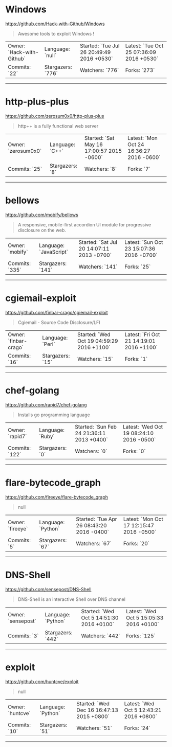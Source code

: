 # Windows

https://github.com/Hack-with-Github/Windows
<blockquote>
Awesome tools to exploit Windows !
</blockquote>

<table>
<tr><td>Owner: `Hack-with-Github`</td>
    <td>Language: `null`</td>
    <td>Started: `Tue Jul 26 20:49:49 2016 +0530`</td>
    <td>Latest: `Tue Oct 25 07:36:09 2016 +0530`</td></tr>
<tr><td>Commits: `22`</td>
    <td>Stargazers: `776`</td>
    <td>Watchers: `776`</td>
    <td>Forks: `273`</td></tr>
</table>

---

# http-plus-plus

https://github.com/zerosum0x0/http-plus-plus
<blockquote>
http++ is a fully functional web server
</blockquote>

<table>
<tr><td>Owner: `zerosum0x0`</td>
    <td>Language: `C++`</td>
    <td>Started: `Sat May 16 17:00:57 2015 -0600`</td>
    <td>Latest: `Mon Oct 24 16:36:27 2016 -0600`</td></tr>
<tr><td>Commits: `25`</td>
    <td>Stargazers: `8`</td>
    <td>Watchers: `8`</td>
    <td>Forks: `7`</td></tr>
</table>

---

# bellows

https://github.com/mobify/bellows
<blockquote>
A responsive, mobile-first accordion UI module for progressive disclosure on the web.
</blockquote>

<table>
<tr><td>Owner: `mobify`</td>
    <td>Language: `JavaScript`</td>
    <td>Started: `Sat Jul 20 14:07:11 2013 -0700`</td>
    <td>Latest: `Sun Oct 23 15:07:36 2016 -0700`</td></tr>
<tr><td>Commits: `335`</td>
    <td>Stargazers: `141`</td>
    <td>Watchers: `141`</td>
    <td>Forks: `25`</td></tr>
</table>

---

# cgiemail-exploit

https://github.com/finbar-crago/cgiemail-exploit
<blockquote>
Cgiemail - Source Code Disclosure/LFI
</blockquote>

<table>
<tr><td>Owner: `finbar-crago`</td>
    <td>Language: `Perl`</td>
    <td>Started: `Wed Oct 19 04:59:29 2016 +1100`</td>
    <td>Latest: `Fri Oct 21 14:19:01 2016 +1100`</td></tr>
<tr><td>Commits: `16`</td>
    <td>Stargazers: `15`</td>
    <td>Watchers: `15`</td>
    <td>Forks: `1`</td></tr>
</table>

---

# chef-golang

https://github.com/rapid7/chef-golang
<blockquote>
Installs go programming language
</blockquote>

<table>
<tr><td>Owner: `rapid7`</td>
    <td>Language: `Ruby`</td>
    <td>Started: `Sun Feb 24 21:36:11 2013 +0400`</td>
    <td>Latest: `Wed Oct 19 08:24:10 2016 -0500`</td></tr>
<tr><td>Commits: `122`</td>
    <td>Stargazers: `0`</td>
    <td>Watchers: `0`</td>
    <td>Forks: `0`</td></tr>
</table>

---

# flare-bytecode_graph

https://github.com/fireeye/flare-bytecode_graph
<blockquote>
null
</blockquote>

<table>
<tr><td>Owner: `fireeye`</td>
    <td>Language: `Python`</td>
    <td>Started: `Tue Apr 26 08:43:20 2016 -0400`</td>
    <td>Latest: `Mon Oct 17 12:15:47 2016 -0500`</td></tr>
<tr><td>Commits: `5`</td>
    <td>Stargazers: `67`</td>
    <td>Watchers: `67`</td>
    <td>Forks: `20`</td></tr>
</table>

---

# DNS-Shell

https://github.com/sensepost/DNS-Shell
<blockquote>
DNS-Shell is an interactive Shell over DNS channel
</blockquote>

<table>
<tr><td>Owner: `sensepost`</td>
    <td>Language: `Python`</td>
    <td>Started: `Wed Oct 5 14:51:30 2016 +0100`</td>
    <td>Latest: `Wed Oct 5 15:05:33 2016 +0100`</td></tr>
<tr><td>Commits: `3`</td>
    <td>Stargazers: `442`</td>
    <td>Watchers: `442`</td>
    <td>Forks: `125`</td></tr>
</table>

---

# exploit

https://github.com/huntcve/exploit
<blockquote>
null
</blockquote>

<table>
<tr><td>Owner: `huntcve`</td>
    <td>Language: `Python`</td>
    <td>Started: `Wed Dec 16 16:47:13 2015 +0800`</td>
    <td>Latest: `Wed Oct 5 12:43:21 2016 +0800`</td></tr>
<tr><td>Commits: `10`</td>
    <td>Stargazers: `51`</td>
    <td>Watchers: `51`</td>
    <td>Forks: `24`</td></tr>
</table>

---

